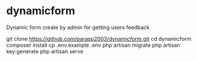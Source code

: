 # dynamicform
Dynamic form create by admin for getting users feedback


git clone https://github.com/parasp2003/dynamicform.git
cd dynamicform
composer install
cp .env.example .env
php artisan migrate
php artisan key:generate 
php artisan serve
